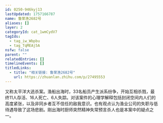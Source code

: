 ```yaml
---
id: 0250-946kyj13
lastUpdated: 1757166787
name: 鲁荣渔2682号
aliases: []
layer: 2
categoryId: cat_1wmCydV7
tagIds:
  - tag_iw_Wbpbu
  - tag_TqMEAj5A
nsfw: false
parent: ""
relatedEntries: []
timelineEvents: []
titledLinks:
  - title: "相关链接: 鲁荣渔2682号"
    url: https://zhuanlan.zhihu.com/p/27495553
---
```


又称太平洋大逃杀案。渔船出海时，33名船员产生派系纷争，开始互相杀戮，最终11人存活、16人死亡、6人失踪。对该案件的心理学解释包括封闭空间内人们的高度紧张，以及非同乡者互不信任的敌我意识。也有观点认为渔业公司的失职与低待遇导致了这场悲剧。刚出海时厨师突然精神失常预言杀人也是本案中的疑点之一。